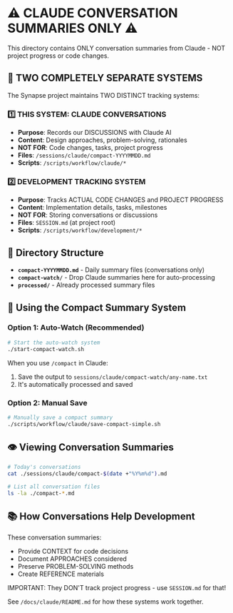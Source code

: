 # ⚠️ CLAUDE CONVERSATION SUMMARIES ONLY ⚠️

This directory contains ONLY conversation summaries from Claude - NOT project progress or code changes.

## 🔄 TWO COMPLETELY SEPARATE SYSTEMS

The Synapse project maintains TWO DISTINCT tracking systems:

### 1️⃣ THIS SYSTEM: CLAUDE CONVERSATIONS
- **Purpose**: Records our DISCUSSIONS with Claude AI
- **Content**: Design approaches, problem-solving, rationales
- **NOT FOR**: Code changes, tasks, project progress
- **Files**: `/sessions/claude/compact-YYYYMMDD.md`
- **Scripts**: `/scripts/workflow/claude/*`

### 2️⃣ DEVELOPMENT TRACKING SYSTEM
- **Purpose**: Tracks ACTUAL CODE CHANGES and PROJECT PROGRESS
- **Content**: Implementation details, tasks, milestones
- **NOT FOR**: Storing conversations or discussions
- **Files**: `SESSION.md` (at project root)
- **Scripts**: `/scripts/workflow/development/*`

## 📂 Directory Structure

- **`compact-YYYYMMDD.md`** - Daily summary files (conversations only)
- **`compact-watch/`** - Drop Claude summaries here for auto-processing
- **`processed/`** - Already processed summary files
  
## 🚀 Using the Compact Summary System

### Option 1: Auto-Watch (Recommended)

```bash
# Start the auto-watch system
./start-compact-watch.sh
```

When you use `/compact` in Claude:
1. Save the output to `sessions/claude/compact-watch/any-name.txt`
2. It's automatically processed and saved

### Option 2: Manual Save

```bash
# Manually save a compact summary
./scripts/workflow/claude/save-compact-simple.sh
```

## 👁️ Viewing Conversation Summaries

```bash
# Today's conversations
cat ./sessions/claude/compact-$(date +"%Y%m%d").md

# List all conversation files
ls -la ./compact-*.md
```

## 📚 How Conversations Help Development

These conversation summaries:
- Provide CONTEXT for code decisions
- Document APPROACHES considered
- Preserve PROBLEM-SOLVING methods
- Create REFERENCE materials

IMPORTANT: They DON'T track project progress - use `SESSION.md` for that!

See `/docs/claude/README.md` for how these systems work together.
